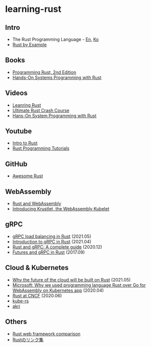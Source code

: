 # learning-rust

## Intro
- The Rust Programming Language - [En](https://doc.rust-lang.org/book/), [Ko](https://rinthel.github.io/rust-lang-book-ko/)
- [Rust by Example](https://doc.rust-lang.org/rust-by-example/)

## Books
- [Programming Rust, 2nd Edition](https://learning.oreilly.com/library/view/programming-rust-2nd/9781492052586/)
- [Hands-On Systems Programming with Rust](https://learning.oreilly.com/library/view/hands-on-systems-programming/9781098109424/)

## Videos
- [Leanring Rust](https://learning.oreilly.com/videos/learning-rust/9781788477918/)
- [Ultimate Rust Crash Course](https://learning.oreilly.com/videos/ultimate-rust-crash/9781800563902/)
- [Hans-On System Programming with Rust](https://learning.oreilly.com/videos/hands-on-systems-programming/9781838822132/)

## Youtube
- [Intro to Rust](https://www.youtube.com/playlist?list=PLJbE2Yu2zumDF6BX6_RdPisRVHgzV02NW)
- [Rust Programming Tutorials](https://www.youtube.com/watch?v=vOMJlQ5B-M0&list=PLVvjrrRCBy2JSHf9tGxGKJ-bYAN_uDCUL)

## GitHub
- [Awesome Rust](https://github.com/rust-unofficial/awesome-rust)

## WebAssembly
- [Rust and WebAssembly](https://rustwasm.github.io/docs/book/)
- [Introducing Krustlet, the WebAssembly Kubelet](https://deislabs.io/posts/introducing-krustlet/)

## gRPC
- [gRPC load balancing in Rust](https://truelayer.com/blog/grpc-load-balancing-in-rust) (2021.05)
- [Introduction to gRPC in Rust](https://romankudryashov.com/blog/2021/04/grpc-rust/) (2021.04)
- [Rust and gRPC: A complete guide](https://blog.logrocket.com/rust-and-grpc-a-complete-guide/) (2020.12)
- [Futures and gRPC in Rust](https://pingcap.com/blog/2017-09-12-futuresandgrpc) (2017.09)

## Cloud & Kubernetes
- [Why the future of the cloud will be built on Rust](https://www.youtube.com/watch?v=BWL4889RKhU) (2021.05)
- [Microsoft: Why we used programming language Rust over Go for WebAssembly on Kubernetes app](https://www.zdnet.com/article/microsoft-why-we-used-programming-language-rust-over-go-for-webassembly-on-kubernetes-app/) (2020.04)
- [Rust at CNCF](https://www.cncf.io/blog/2020/06/22/rust-at-cncf/) (2020.06)
- [kube-rs](https://github.com/clux/kube-rs)
- [akri](https://github.com/deislabs/akri)

## Others
- [Rust web framework comparison](https://github.com/flosse/rust-web-framework-comparison)
- [Rustのリンク集](https://qiita.com/mosh/items/7e327dafbe53b72ad99d)

